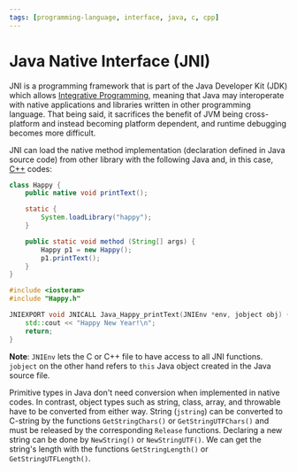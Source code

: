 ```yaml
---
tags: [programming-language, interface, java, c, cpp]
---
```


# Java Native Interface (JNI)

JNI is a programming framework that is part of the Java Developer Kit (JDK)
which allows [Integrative Programming](202311041150.md), meaning that Java may
interoperate with native applications and libraries written in other programming
language. That being said, it sacrifices the benefit of JVM being cross-platform
and instead becoming platform dependent, and runtime debugging becomes more
difficult.

JNI can load the native method implementation (declaration defined in Java
source code) from other library with the following Java and, in this case,
[C++](202302190651.md) codes:

```java
class Happy {
    public native void printText();

    static {
        System.loadLibrary("happy");
    }

    public static void method (String[] args) {
        Happy p1 = new Happy();
        p1.printText();
    }
}
```

```cpp
#include <iosteram>
#include "Happy.h"

JNIEXPORT void JNICALL Java_Happy_printText(JNIEnv *env, jobject obj) {
    std::cout << "Happy New Year!\n";
    return;
}
```

**Note**: `JNIEnv` lets the C or C++ file to have access to all JNI functions.
`jobject` on the other hand refers to `this` Java object created in the Java
source file.

Primitive types in Java don't need conversion when implemented in native codes.
In contrast, object types such as string, class, array, and throwable have to be
converted from either way. String (`jstring`) can be converted to C-string by
the functions `GetStringChars()` or `GetStringUTFChars()` and must be released
by the corresponding `Release` functions. Declaring a new string can be done by
`NewString()` or `NewStringUTF()`. We can get the string's length with the
functions `GetStringLength()` or `GetStringUTFLength()`.

